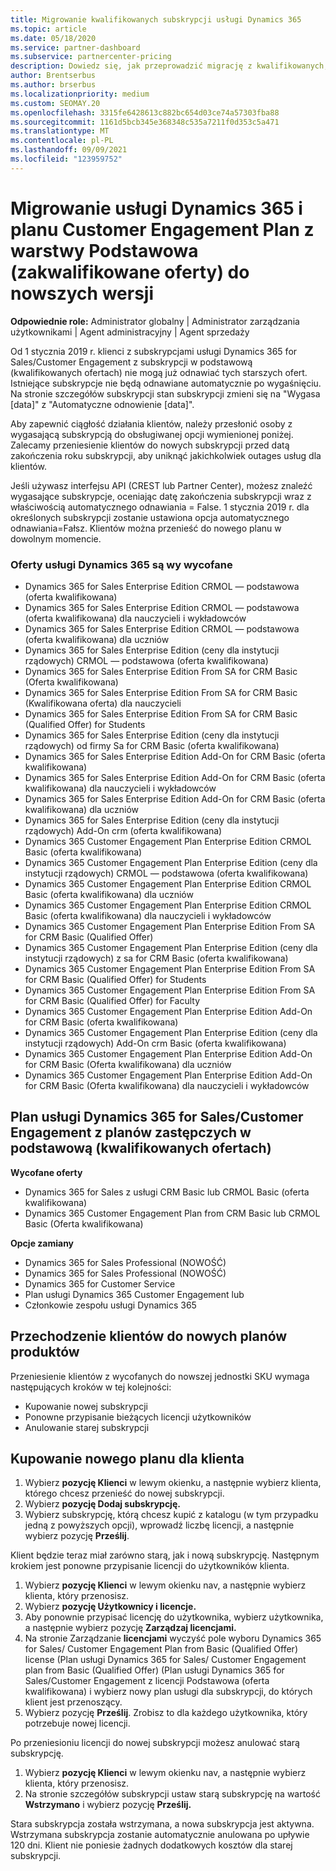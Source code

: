```yaml
---
title: Migrowanie kwalifikowanych subskrypcji usługi Dynamics 365
ms.topic: article
ms.date: 05/18/2020
ms.service: partner-dashboard
ms.subservice: partnercenter-pricing
description: Dowiedz się, jak przeprowadzić migrację z kwalifikowanych, podstawowych subskrypcji usługi Dynamics 365 do nowej subskrypcji przed wygaśnięciem istniejących subskrypcji.
author: Brentserbus
ms.author: brserbus
ms.localizationpriority: medium
ms.custom: SEOMAY.20
ms.openlocfilehash: 3315fe6428613c882bc654d03ce74a57303fba88
ms.sourcegitcommit: 1161d5bcb345e368348c535a7211f0d353c5a471
ms.translationtype: MT
ms.contentlocale: pl-PL
ms.lasthandoff: 09/09/2021
ms.locfileid: "123959752"
---
```

# <a name="migrate-dynamics-365-and-customer-engagement-plan-from-basic-qualified-offers-to-newer-versions"></a>Migrowanie usługi Dynamics 365 i planu Customer Engagement Plan z warstwy Podstawowa (zakwalifikowane oferty) do nowszych wersji

**Odpowiednie role:** Administrator globalny | Administrator zarządzania użytkownikami | Agent administracyjny | Agent sprzedaży

Od 1 stycznia 2019 r. klienci z subskrypcjami usługi Dynamics 365 for Sales/Customer Engagement z subskrypcji w podstawową (kwalifikowanych ofertach) nie mogą już odnawiać tych starszych ofert. Istniejące subskrypcje nie będą odnawiane automatycznie po wygaśnięciu. Na stronie szczegółów subskrypcji stan subskrypcji zmieni się na "Wygasa [data]" z "Automatyczne odnowienie [data]". 

Aby zapewnić ciągłość działania klientów, należy przesłonić osoby z wygasającą subskrypcją do obsługiwanej opcji wymienionej poniżej. Zalecamy przeniesienie klientów do nowych subskrypcji przed datą zakończenia roku subskrypcji, aby uniknąć jakichkolwiek outages usług dla klientów.

Jeśli używasz interfejsu API (CREST lub Partner Center), możesz znaleźć wygasające subskrypcje, oceniając datę zakończenia subskrypcji wraz z właściwością automatycznego odnawiania = False. 1 stycznia 2019 r. dla określonych subskrypcji zostanie ustawiona opcja automatycznego odnawiania=Fałsz. Klientów można przenieść do nowego planu w dowolnym momencie. 

### <a name="the-dynamics-365-offers-being-retired"></a>Oferty usługi Dynamics 365 są wy wycofane

- Dynamics 365 for Sales Enterprise Edition CRMOL — podstawowa (oferta kwalifikowana)
- Dynamics 365 for Sales Enterprise Edition CRMOL — podstawowa (oferta kwalifikowana) dla nauczycieli i wykładowców
- Dynamics 365 for Sales Enterprise Edition CRMOL — podstawowa (oferta kwalifikowana) dla uczniów
- Dynamics 365 for Sales Enterprise Edition (ceny dla instytucji rządowych) CRMOL — podstawowa (oferta kwalifikowana)
- Dynamics 365 for Sales Enterprise Edition From SA for CRM Basic (Oferta kwalifikowana)
- Dynamics 365 for Sales Enterprise Edition From SA for CRM Basic (Kwalifikowana oferta) dla nauczycieli
- Dynamics 365 for Sales Enterprise Edition From SA for CRM Basic (Qualified Offer) for Students
- Dynamics 365 for Sales Enterprise Edition (ceny dla instytucji rządowych) od firmy Sa for CRM Basic (oferta kwalifikowana)
- Dynamics 365 for Sales Enterprise Edition Add-On for CRM Basic (oferta kwalifikowana)
- Dynamics 365 for Sales Enterprise Edition Add-On for CRM Basic (oferta kwalifikowana) dla nauczycieli i wykładowców
- Dynamics 365 for Sales Enterprise Edition Add-On for CRM Basic (oferta kwalifikowana) dla uczniów
- Dynamics 365 for Sales Enterprise Edition (ceny dla instytucji rządowych) Add-On crm (oferta kwalifikowana)
- Dynamics 365 Customer Engagement Plan Enterprise Edition CRMOL Basic (oferta kwalifikowana)
- Dynamics 365 Customer Engagement Plan Enterprise Edition (ceny dla instytucji rządowych) CRMOL — podstawowa (oferta kwalifikowana)
- Dynamics 365 Customer Engagement Plan Enterprise Edition CRMOL Basic (oferta kwalifikowana) dla uczniów
- Dynamics 365 Customer Engagement Plan Enterprise Edition CRMOL Basic (oferta kwalifikowana) dla nauczycieli i wykładowców
- Dynamics 365 Customer Engagement Plan Enterprise Edition From SA for CRM Basic (Qualified Offer)
- Dynamics 365 Customer Engagement Plan Enterprise Edition (ceny dla instytucji rządowych) z sa for CRM Basic (oferta kwalifikowana)
- Dynamics 365 Customer Engagement Plan Enterprise Edition From SA for CRM Basic (Qualified Offer) for Students
- Dynamics 365 Customer Engagement Plan Enterprise Edition From SA for CRM Basic (Qualified Offer) for Faculty
- Dynamics 365 Customer Engagement Plan Enterprise Edition Add-On for CRM Basic (oferta kwalifikowana)
- Dynamics 365 Customer Engagement Plan Enterprise Edition (ceny dla instytucji rządowych) Add-On crm Basic (oferta kwalifikowana)
- Dynamics 365 Customer Engagement Plan Enterprise Edition Add-On for CRM Basic (Oferta kwalifikowana) dla uczniów
- Dynamics 365 Customer Engagement Plan Enterprise Edition Add-On for CRM Basic (Oferta kwalifikowana) dla nauczycieli i wykładowców



## <a name="dynamics-365-for-sales-customer-engagement-plan-from-basic-qualified-offers-replacement-plans"></a>Plan usługi Dynamics 365 for Sales/Customer Engagement z planów zastępczych w podstawową (kwalifikowanych ofertach)

**Wycofane oferty**   

- Dynamics 365 for Sales z usługi CRM Basic lub CRMOL Basic (oferta kwalifikowana)
- Dynamics 365 Customer Engagement Plan from CRM Basic lub CRMOL Basic (Oferta kwalifikowana)

**Opcje zamiany**
- Dynamics 365 for Sales Professional (NOWOŚĆ)
- Dynamics 365 for Sales Professional (NOWOŚĆ)
- Dynamics 365 for Customer Service
- Plan usługi Dynamics 365 Customer Engagement lub
- Członkowie zespołu usługi Dynamics 365



## <a name="transition-customers-to-new-product-plans"></a>Przechodzenie klientów do nowych planów produktów

Przeniesienie klientów z wycofanych do nowszej jednostki SKU wymaga następujących kroków w tej kolejności:

- Kupowanie nowej subskrypcji
- Ponowne przypisanie bieżących licencji użytkowników
- Anulowanie starej subskrypcji

## <a name="purchase-the-new-plan-for-your-customer"></a>Kupowanie nowego planu dla klienta

1. Wybierz **pozycję Klienci** w lewym okienku, a następnie wybierz klienta, którego chcesz przenieść do nowej subskrypcji.
2. Wybierz **pozycję Dodaj subskrypcję.**
3. Wybierz subskrypcję, którą chcesz kupić z katalogu (w tym przypadku jedną z powyższych opcji), wprowadź liczbę licencji, a następnie wybierz pozycję **Prześlij**. 

Klient będzie teraz miał zarówno starą, jak i nową subskrypcję. Następnym krokiem jest ponowne przypisanie licencji do użytkowników klienta.

1. Wybierz **pozycję Klienci** w lewym okienku nav, a następnie wybierz klienta, który przenosisz.
2. Wybierz **pozycję Użytkownicy i licencje.**
3. Aby ponownie przypisać licencję do użytkownika, wybierz użytkownika, a następnie wybierz pozycję **Zarządzaj licencjami.** 
4. Na stronie Zarządzanie **licencjami** wyczyść pole wyboru Dynamics 365 for Sales/ Customer Engagement Plan from Basic (Qualified Offer) license (Plan usługi Dynamics 365 for Sales/ Customer Engagement plan from Basic (Qualified Offer) (Plan usługi Dynamics 365 for Sales/Customer Engagement z licencji Podstawowa (oferta kwalifikowana) i wybierz nowy plan usługi dla subskrypcji, do których klient jest przenoszący. 
5. Wybierz pozycję **Prześlij**. Zrobisz to dla każdego użytkownika, który potrzebuje nowej licencji. 

Po przeniesioniu licencji do nowej subskrypcji możesz anulować starą subskrypcję. 

1. Wybierz **pozycję Klienci** w lewym okienku nav, a następnie wybierz klienta, który przenosisz.
2. Na stronie szczegółów subskrypcji ustaw starą subskrypcję na wartość **Wstrzymano** i wybierz pozycję **Prześlij.**

Stara subskrypcja została wstrzymana, a nowa subskrypcja jest aktywna. Wstrzymana subskrypcja zostanie automatycznie anulowana po upływie 120 dni. Klient nie poniesie żadnych dodatkowych kosztów dla starej subskrypcji.
 

 



